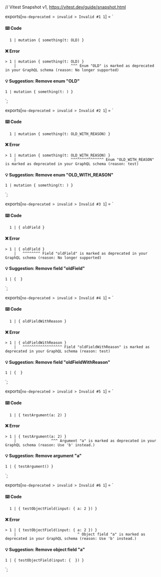 // Vitest Snapshot v1, https://vitest.dev/guide/snapshot.html

exports[`no-deprecated > invalid > Invalid #1 1`] = `
#### ⌨️ Code

      1 | mutation { something(t: OLD) }

#### ❌ Error

    > 1 | mutation { something(t: OLD) }
        |                         ^^^ Enum "OLD" is marked as deprecated in your GraphQL schema (reason: No longer supported)

#### 💡 Suggestion: Remove enum "OLD"

    1 | mutation { something(t: ) }
`;

exports[`no-deprecated > invalid > Invalid #2 1`] = `
#### ⌨️ Code

      1 | mutation { something(t: OLD_WITH_REASON) }

#### ❌ Error

    > 1 | mutation { something(t: OLD_WITH_REASON) }
        |                         ^^^^^^^^^^^^^^^ Enum "OLD_WITH_REASON" is marked as deprecated in your GraphQL schema (reason: test)

#### 💡 Suggestion: Remove enum "OLD_WITH_REASON"

    1 | mutation { something(t: ) }
`;

exports[`no-deprecated > invalid > Invalid #3 1`] = `
#### ⌨️ Code

      1 | { oldField }

#### ❌ Error

    > 1 | { oldField }
        |   ^^^^^^^^ Field "oldField" is marked as deprecated in your GraphQL schema (reason: No longer supported)

#### 💡 Suggestion: Remove field "oldField"

    1 | {  }
`;

exports[`no-deprecated > invalid > Invalid #4 1`] = `
#### ⌨️ Code

      1 | { oldFieldWithReason }

#### ❌ Error

    > 1 | { oldFieldWithReason }
        |   ^^^^^^^^^^^^^^^^^^ Field "oldFieldWithReason" is marked as deprecated in your GraphQL schema (reason: test)

#### 💡 Suggestion: Remove field "oldFieldWithReason"

    1 | {  }
`;

exports[`no-deprecated > invalid > Invalid #5 1`] = `
#### ⌨️ Code

      1 | { testArgument(a: 2) }

#### ❌ Error

    > 1 | { testArgument(a: 2) }
        |                ^^^ Argument "a" is marked as deprecated in your GraphQL schema (reason: Use 'b' instead.)

#### 💡 Suggestion: Remove argument "a"

    1 | { testArgument() }
`;

exports[`no-deprecated > invalid > Invalid #6 1`] = `
#### ⌨️ Code

      1 | { testObjectField(input: { a: 2 }) }

#### ❌ Error

    > 1 | { testObjectField(input: { a: 2 }) }
        |                            ^ Object field "a" is marked as deprecated in your GraphQL schema (reason: Use 'b' instead.)

#### 💡 Suggestion: Remove object field "a"

    1 | { testObjectField(input: {  }) }
`;
